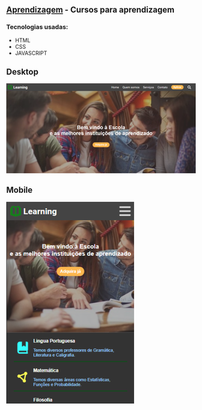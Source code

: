 ## <a href="https://evertonlds815.github.io/template-01" target="_blank">Aprendizagem</a> - Cursos para aprendizagem

### Tecnologias usadas: 
<ul>
  <li>HTML</li>
  <li>CSS</li>
  <li>JAVASCRIPT</li>
</ul>

<h2>Desktop</h2>
<img src="./imgs/redme.png" width="700">

<h2>Mobile</h2>
<img src="./imgs/redme-mob.png" width="340">
